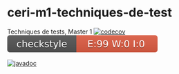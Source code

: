 # ceri-m1-techniques-de-test
Techniques de tests, Master 1
[![codecov](https://codecov.io/gh/bouhriz/ceri-m1-techniques-de-test/branch/master/graph/badge.svg?token=VLFNYT032D)](https://codecov.io/gh/bouhriz/ceri-m1-techniques-de-test)
![alt text](https://github.com/bouhriz/ceri-m1-techniques-de-test/blob/master/target/site/badges/checkstyle-result.svg)

[![javadoc](https://javadoc.io/badge2/org.springframework/spring-core/javadoc.svg)](https://javadoc.io/doc/org.springframework/spring-core) 
